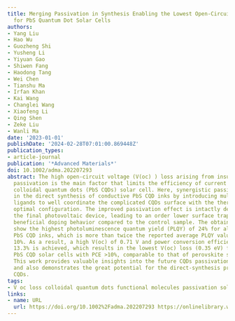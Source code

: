 ```yaml
---
title: Merging Passivation in Synthesis Enabling the Lowest Open-Circuit Voltage Loss
  for PbS Quantum Dot Solar Cells
authors:
- Yang Liu
- Hao Wu
- Guozheng Shi
- Yusheng Li
- Yiyuan Gao
- Shiwen Fang
- Haodong Tang
- Wei Chen
- Tianshu Ma
- Irfan Khan
- Kai Wang
- Changlei Wang
- Xiaofeng Li
- Qing Shen
- Zeke Liu
- Wanli Ma
date: '2023-01-01'
publishDate: '2024-02-28T07:01:00.869448Z'
publication_types:
- article-journal
publication: '*Advanced Materials*'
doi: 10.1002/adma.202207293
abstract: The high open-circuit voltage (V(oc) ) loss arising from insufficient surface
  passivation is the main factor that limits the efficiency of current lead sulfide
  colloidal quantum dots (PbS CQDs) solar cell. Here, synergistic passivation is performed
  in the direct synthesis of conductive PbS CQD inks by introducing multifunctional
  ligands to well coordinate the complicated CQDs surface with the thermodynamically
  optimal configuration. The improved passivation effect is intactly delivered to
  the final photovoltaic device, leading to an order lower surface trap density and
  beneficial doping behavior compared to the control sample. The obtained CQD inks
  show the highest photoluminescence quantum yield (PLQY) of 24% for all photovoltaic
  PbS CQD inks, which is more than twice the reported average PLQY value of approximately
  10%. As a result, a high V(oc) of 0.71 V and power conversion efficiency (PCE) of
  13.3% is achieved, which results in the lowest V(oc) loss (0.35 eV) for the reported
  PbS CQD solar cells with PCE >10%, comparable to that of perovskite solar cells.
  This work provides valuable insights into the future CQDs passivation strategies
  and also demonstrates the great potential for the direct-synthesis protocol of PbS
  CQDs.
tags:
- V oc loss colloidal quantum dots functional molecules passivation solar cells
links:
- name: URL
  url: https://doi.org/10.1002%2Fadma.202207293 https://onlinelibrary.wiley.com/doi/10.1002/adma.202207293
---
```

